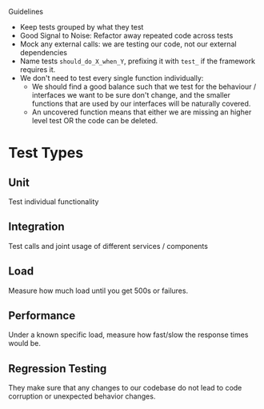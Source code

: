 Guidelines
- Keep tests grouped by what they test
- Good Signal to Noise: Refactor away repeated code across tests
- Mock any external calls: we are testing our code, not our external dependencies
- Name tests `should_do_X_when_Y`, prefixing it with `test_` if the framework requires it.
- We don't need to test every single function individually:
	- We should find a good balance such that we test for the behaviour / interfaces we want to be sure don't change, and the smaller functions that are used by our interfaces will be naturally covered.
	- An uncovered function means that either we are missing an higher level test OR the code can be deleted.

# Test Types

## Unit
Test individual functionality

## Integration
Test calls and joint usage of different services / components

## Load
Measure how much load until you get 500s or failures.

## Performance
Under a known specific load, measure how fast/slow the response times would be.

## Regression Testing
They make sure that any changes to our codebase do not lead to code corruption or unexpected behavior changes.